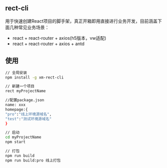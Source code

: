 ## rect-cli  
用于快速创建React项目的脚手架，真正开箱即用直接进行业务开发，目前涵盖下面几种常见业务场景：  
<!-- - react + react-router + axios   -->
- react + react-router + axios(h5版本，vw适配)  
- react + react-router + axios + antd  
<!-- - react + react-router + axios + mobx   -->


## 使用  
```sh
// 全局安装
npm install -g xm-rect-cli

// 新建一个项目
rect myProjectName

//配置package.json
name: xxx
homepage:{
"pro":"线上环境源域名",
"test":"测试环境源域名"  
}

// 启动
cd myProjectName
npm start

// 打包
npm run build
npm run build:pro 线上打包
```